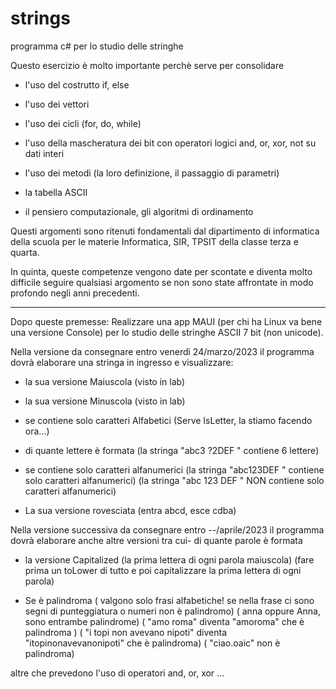 # strings

programma c# per lo studio delle stringhe


Questo esercizio è molto importante perchè serve per consolidare 
- l'uso del costrutto if, else

- l'uso dei vettori
- l'uso dei cicli (for, do, while)
- l'uso della mascheratura dei bit con operatori logici and, or, xor, not su dati interi
- l'uso dei metodi (la loro definizione, il passaggio di parametri)
- la tabella ASCII
- il pensiero computazionale, gli algoritmi di ordinamento
 
Questi argomenti sono ritenuti fondamentali dal dipartimento di informatica della scuola per le materie Informatica, SIR, TPSIT della classe terza e quarta.
 
In quinta, queste competenze vengono date per scontate e diventa molto difficile seguire qualsiasi argomento se non sono state affrontate in modo profondo negli anni precedenti.

-------------------------------------


Dopo queste premesse:
Realizzare una app MAUI (per chi ha Linux va bene una versione Console) per lo studio delle stringhe ASCII 7 bit (non unicode).


Nella versione da consegnare entro venerdì 24/marzo/2023 il programma dovrà elaborare una stringa in ingresso e visualizzare:
 
- la sua versione Maiuscola (visto in lab)
 
- la sua versione Minuscola (visto in lab)
 
- se contiene solo caratteri Alfabetici (Serve IsLetter, la stiamo facendo ora...)
 
- di quante lettere è formata (la stringa "abc3 ?2DEF " contiene 6 lettere)
 
- se contiene solo caratteri alfanumerici 
(la stringa "abc123DEF " contiene solo caratteri alfanumerici)
(la stringa "abc 123 DEF " NON contiene solo caratteri alfanumerici)
 
- La sua versione rovesciata (entra abcd, esce cdba)

  
Nella versione successiva da consegnare entro --/aprile/2023 il programma dovrà elaborare anche altre versioni tra cui- di quante parole è formata

- la versione Capitalized (la prima lettera di ogni parola maiuscola) 
(fare prima un toLower di tutto e poi capitalizzare la prima lettera di ogni parola)
  
- Se è palindroma 
( valgono solo frasi alfabetiche! se nella frase ci sono segni di punteggiatura o numeri non è palindromo)
( anna oppure Anna, sono entrambe palindrome)
( "amo roma" diventa "amoroma" che è palindroma )
( "i topi non avevano nipoti" diventa "itopinonavevanonipoti" che è palindroma)
( "ciao.oaic" non è palindroma)
 
altre che prevedono l'uso di operatori and, or, xor ...

